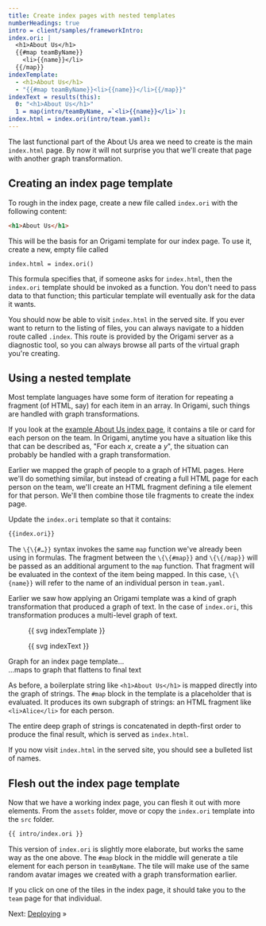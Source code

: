 ```yaml
---
title: Create index pages with nested templates
numberHeadings: true
intro = client/samples/frameworkIntro:
index.ori: |
  <h1>About Us</h1>
  {{#map teamByName}}
    <li>{{name}}</li>
  {{/map}}
indexTemplate:
  - <h1>About Us</h1>
  - "{{#map teamByName}}<li>{{name}}</li>{{/map}}"
indexText = results(this):
  0: "<h1>About Us</h1>"
  1 = map(intro/teamByName, =`<li>{{name}}</li>`):
index.html = index.ori(intro/team.yaml):
---
```


The last functional part of the About Us area we need to create is the main `index.html` page. By now it will not surprise you that we'll create that page with another graph transformation.

## Creating an index page template

To rough in the index page, create a new file called `index.ori` with the following content:

```html
<h1>About Us</h1>
```

This will be the basis for an Origami template for our index page. To use it, create a new, empty file called

```console
index.html = index.ori()
```

This formula specifies that, if someone asks for `index.html`, then the `index.ori` template should be invoked as a function. You don't need to pass data to that function; this particular template will eventually ask for the data it wants.

You should now be able to visit `index.html` in the served site. If you ever want to return to the listing of files, you can always navigate to a hidden route called `.index`. This route is provided by the Origami server as a diagnostic tool, so you can always browse all parts of the virtual graph you're creating.

## Using a nested template

Most template languages have some form of iteration for repeating a fragment (of HTML, say) for each item in an array. In Origami, such things are handled with graph transformations.

If you look at the [example About Us index page](/samples/aboutUs), it contains a tile or card for each person on the team. In Origami, anytime you have a situation like this that can be described as, "For each _x_, create a _y_", the situation can probably be handled with a graph transformation.

Earlier we mapped the graph of people to a graph of HTML pages. Here we'll do something similar, but instead of creating a full HTML page for each person on the team, we'll create an HTML fragment defining a tile element for that person. We'll then combine those tile fragments to create the index page.

Update the `index.ori` template so that it contains:

```html
{{index.ori}}
```

The `\{\{#…}}` syntax invokes the same `map` function we've already been using in formulas. The fragment between the `\{\{#map}}` and `\{\{/map}}` will be passed as an additional argument to the `map` function. That fragment will be evaluated in the context of the item being mapped. In this case, `\{\{name}}` will refer to the name of an individual person in `team.yaml`.

Earlier we saw how applying an Origami template was a kind of graph transformation that produced a graph of text. In the case of `index.ori`, this transformation produces a multi-level graph of text.

<div class="sideBySide">
  <figure>
    {{ svg indexTemplate }}
  </figure>
  <figure>
    {{ svg indexText }}
  </figure>
  <figcaption>Graph for an index page template…</figcaption>
  <figcaption>
    …maps to graph that flattens to final text
  </figcaption>
</div>

As before, a boilerplate string like `<h1>About Us</h1>` is mapped directly into the graph of strings. The `#map` block in the template is a placeholder that is evaluated. It produces its own subgraph of strings: an HTML fragment like `<li>Alice</li>` for each person.

The entire deep graph of strings is concatenated in depth-first order to produce the final result, which is served as `index.html`.

If you now visit `index.html` in the served site, you should see a bulleted list of names.

## Flesh out the index page template

Now that we have a working index page, you can flesh it out with more elements. From the `assets` folder, move or copy the `index.ori` template into the `src` folder.

```html
{{ intro/index.ori }}
```

This version of `index.ori` is slightly more elaborate, but works the same way as the one above. The `#map` block in the middle will generate a tile element for each person in `teamByName`. The tile will make use of the same random avatar images we created with a graph transformation earlier.

If you click on one of the tiles in the index page, it should take you to the `team` page for that individual.

Next: [Deploying](intro6.html) »
